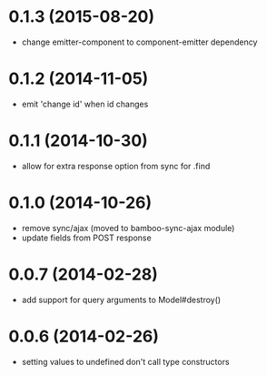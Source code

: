 # 0.1.3 (2015-08-20)

  * change emitter-component to component-emitter dependency

# 0.1.2 (2014-11-05)

  * emit 'change id' when id changes

# 0.1.1 (2014-10-30)

  * allow for extra response option from sync for .find

# 0.1.0 (2014-10-26)

  * remove sync/ajax (moved to bamboo-sync-ajax module)
  * update fields from POST response

# 0.0.7 (2014-02-28)

  * add support for query arguments to Model#destroy()

# 0.0.6 (2014-02-26)

  * setting values to undefined don't call type constructors
